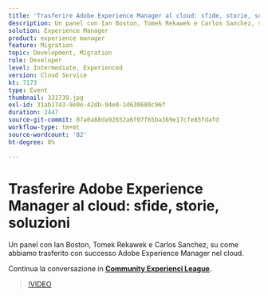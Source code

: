 ```yaml
---
title: 'Trasferire Adobe Experience Manager al cloud: sfide, storie, soluzioni'
description: Un panel con Ian Boston, Tomek Rekawek e Carlos Sanchez, su come abbiamo trasferito con successo Adobe Experience Manager nel cloud. Questa sessione è stata distribuita come parte dell’evento Contenuto Adobe Developers Live.
solution: Experience Manager
product: experience manager
feature: Migration
topic: Development, Migration
role: Developer
level: Intermediate, Experienced
version: Cloud Service
kt: 7173
type: Event
thumbnail: 331739.jpg
exl-id: 31ab1743-9e0e-42db-94e0-1d630680c96f
duration: 2447
source-git-commit: 07a0a88da92652a6f07f65ba369e17cfe85fdafd
workflow-type: tm+mt
source-wordcount: '82'
ht-degree: 0%

---
```


# Trasferire Adobe Experience Manager al cloud: sfide, storie, soluzioni

Un panel con Ian Boston, Tomek Rekawek e Carlos Sanchez, su come abbiamo trasferito con successo Adobe Experience Manager nel cloud.

Continua la conversazione in **[Community Experienci League](https://adobe.ly/36Yd3v6)**.

>[!VIDEO](https://video.tv.adobe.com/v/331739/?quality=12&learn=on&hidetitle=true)
